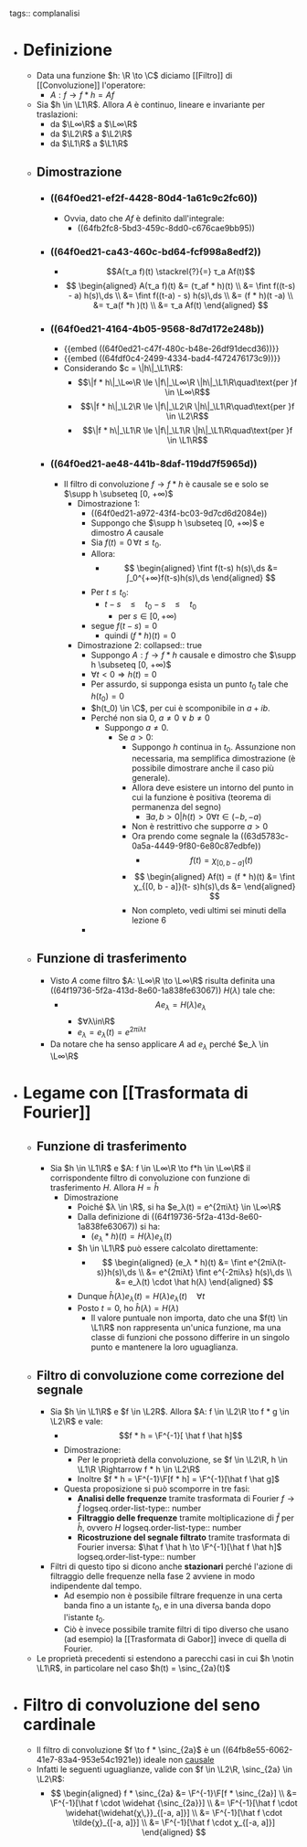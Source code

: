 tags:: complanalisi

- # Definizione
	- Data una funzione $h: \R \to \C$ diciamo [[Filtro]] di [[Convoluzione]] l'operatore:
		- $A : f \to f*h = Af$
	- Sia $h \in \L1\R$. Allora $A$ è continuo, lineare e invariante per traslazioni:
		- da $\L∞\R$ a $\L∞\R$
		- da $\L2\R$ a $\L2\R$
		- da $\L1\R$ a $\L1\R$
	- ## Dimostrazione
		- ### ((64f0ed21-ef2f-4428-80d4-1a61c9c2fc60))
			- Ovvia, dato che $Af$ è definito dall'integrale:
				- ((64fb2fc8-5bd3-459c-8dd0-c676cae9bb95))
		- ### ((64f0ed21-ca43-460c-bd64-fcf998a8edf2))
			- $$A(τ_a f)(t) \stackrel{?}{=} τ_a Af(t)$$
			- $$
			  \begin{aligned}
			  A(τ_a f)(t) &= (τ_af * h)(t) \\
			  &= \fint f((t-s) - a) h(s)\,ds \\
			  &= \fint f((t-a) - s) h(s)\,ds \\
			  &= (f * h)(t -a) \\
			  &= τ_a(f *h )(t) \\
			  &= τ_a Af(t)
			  \end{aligned}
			  $$
		- ### ((64f0ed21-4164-4b05-9568-8d7d172e248b))
			- {{embed ((64f0ed21-c47f-480c-b48e-26df91decd36))}}
			- {{embed ((64fdf0c4-2499-4334-bad4-f472476173c9))}}
			- Considerando $c = \|h\|_\L1\R$:
				- $$\|f * h\|_\L∞\R \le \|f\|_\L∞\R \|h\|_\L1\R\quad\text{per }f \in \L∞\R$$
				- $$\|f * h\|_\L2\R \le \|f\|_\L2\R \|h\|_\L1\R\quad\text{per }f \in \L2\R$$
				- $$\|f * h\|_\L1\R \le \|f\|_\L1\R \|h\|_\L1\R\quad\text{per }f \in \L1\R$$
		- ### ((64f0ed21-ae48-441b-8daf-119dd7f5965d))
			- Il filtro di convoluzione $f \to f * h$ è causale se e solo se $\supp h \subseteq [0, +∞)$
				- Dimostrazione 1:
					- ((64f0ed21-a972-43f4-bc03-9d7cd6d2084e))
					- Suppongo che $\supp h \subseteq [0, +∞)$ e dimostro $A$ causale
					- Sia $f(t) = 0 \,\forall t \le t_0$.
					- Allora:
						- $$
						  \begin{aligned}
						  \fint f(t-s) h(s)\,ds &= ∫_0^{+∞}f(t-s)h(s)\,ds
						  \end{aligned}
						  $$
					- Per $t \le t_0$:
						- $t - s \quad\le\quad t_0 - s \quad\le\quad t_0$
							- per $s \in [0, +∞)$
					- segue $f(t - s) = 0 \quad$
						- quindi $(f * h)(t) = 0$
				- Dimostrazione 2:
				  collapsed:: true
					- Suppongo $A: f \to f * h$ causale e dimostro che $\supp h \subseteq [0, +∞)$
					- $∀ t < 0 \Rightarrow h(t) = 0$
					- Per assurdo, si supponga esista un punto $t_0$ tale che $h(t_0) = 0$
					- $h(t_0) \in \C$, per cui è scomponibile in $a + ib$.
					- Perché non sia 0, $a \neq 0 \vee b \neq 0$
						- Suppongo $a \neq 0$.
							- Se $a > 0$:
								- Suppongo $h$ continua in $t_0$. Assunzione non necessaria, ma semplifica dimostrazione (è possibile dimostrare anche il caso più generale).
								- Allora deve esistere un intorno del punto in cui la funzione è positiva (teorema di permanenza del segno)
									- $\exists a, b > 0 | h(t) > 0 \forall t \in (-b, -a)$
								- Non è restrittivo che supporre $a > 0$
								- Ora prendo come segnale la ((63d5783c-0a5a-4449-9f80-6e80c87edbfe))
									- $$f(t) = χ_{[0, b - a]}(t)$$
								- $$
								  \begin{aligned}
								  Af(t) = (f * h)(t) &= \fint χ_{[0, b - a]}(t- s)h(s)\,ds
								  &= 
								  \end{aligned}
								  $$
								- Non completo, vedi ultimi sei minuti della lezione 6
					-
	- ## Funzione di trasferimento
		- Visto $A$ come filtro $A: \L∞\R \to \L∞\R$ risulta definita una ((64f19736-5f2a-413d-8e60-1a838fe63067)) $H(λ)$ tale che:
			- $$Ae_λ = H(λ)e_λ$$
				- $∀λ\in\R$
				- $e_λ = e_λ(t) = e^{2πiλt}$
		- Da notare che ha senso applicare $A$ ad $e_λ$ perché $e_λ \in \L∞\R$
- # Legame con [[Trasformata di Fourier]]
	- ## Funzione di trasferimento
		- Sia $h \in \L1\R$ e $A: f \in \L∞\R \to f*h \in \L∞\R$ il corrispondente filtro di convoluzione con funzione di trasferimento $H$. Allora $H = \hat h$
			- Dimostrazione
				- Poiché $λ \in \R$, si ha $e_λ(t) = e^{2πiλt} \in \L∞\R$
				- Dalla definizione di ((64f19736-5f2a-413d-8e60-1a838fe63067)) si ha:
					- $(e_λ * h)(t) = H(λ)e_λ(t)$
				- $h \in \L1\R$ può essere calcolato direttamente:
					- $$
					  \begin{aligned}
					  (e_λ * h)(t) &= \fint e^{2πiλ(t-s)}h(s)\,ds \\
					  &= e^{2πiλt} \fint e^{-2πiλs} h(s)\,ds \\
					  &= e_λ(t) \cdot \hat h(λ)
					  \end{aligned}
					  $$
				- Dunque $\hat h(λ) e_λ(t) = H(λ)e_λ(t)\quad ∀t$
				- Posto $t=0$, ho $\hat h(λ) = H(λ)$
					- Il valore puntuale non importa, dato che una $f(t) \in \L1\R$ non rappresenta un'unica funzione, ma una classe di funzioni che possono differire in un singolo punto e mantenere la loro uguaglianza.
	- ## Filtro di convoluzione come correzione del segnale
		- Sia $h \in \L1\R$ e $f \in \L2R$. Allora $A: f \in \L2\R \to f * g \in \L2\R$ e vale:
			- $$f * h = \F^{-1}[ \hat f \hat h]$$
			- Dimostrazione:
				- Per le proprietà della convoluzione, se $f \in \L2\R, h \in \L1\R \Rightarrow f * h \in \L2\R$
				- Inoltre $f * h = \F^{-1}\F[f * h] = \F^{-1}[\hat f \hat g]$
			- Questa proposizione si può scomporre in tre fasi:
				- **Analisi delle frequenze** tramite trasformata di Fourier $f \rightarrow \hat f$
				  logseq.order-list-type:: number
				- **Filtraggio delle frequenze** tramite moltiplicazione di $\hat f$ per $\hat h$, ovvero $H$
				  logseq.order-list-type:: number
				- **Ricostruzione del segnale filtrato** tramite trasformata di Fourier inversa: $\hat f \hat h \to \F^{-1}[\hat f \hat h]$
				  logseq.order-list-type:: number
		- Filtri di questo tipo si dicono anche **stazionari** perché  l'azione di filtraggio delle frequenze nella fase 2 avviene in modo indipendente dal tempo.
			- Ad esempio non è possibile filtrare frequenze in una certa banda fino a un istante $t_0$, e in una diversa banda dopo l'istante $t_0$.
			- Ciò è invece possibile tramite filtri di tipo diverso che usano (ad esempio) la [[Trasformata di Gabor]] invece di quella di Fourier.
	- Le proprietà precedenti si estendono a parecchi casi in cui $h \notin \L1\R$, in particolare nel caso $h(t) = \sinc_{2a}(t)$
- # Filtro di convoluzione del seno cardinale
	- Il filtro di convoluzione $f \to f * \sinc_{2a}$ è un ((64fb8e55-6062-41e7-83a4-953e54c1921e)) ideale non [causale](((64f0ed21-ae48-441b-8daf-119dd7f5965d)))
	- Infatti le seguenti uguaglianze, valide con $f \in \L2\R, \sinc_{2a} \in \L2\R$:
		- $$
		  \begin{aligned}
		  f * \sinc_{2a} &= \F^{-1}\F[f * \sinc_{2a}] \\
		  &= \F^{-1}[\hat f \cdot \widehat {\sinc_{2a}}] \\
		  &= \F^{-1}[\hat f \cdot \widehat{\widehat{χ\,}}_{[-a, a]}] \\
		  &= \F^{-1}[\hat f \cdot  \tilde{χ}_{[-a, a]}] \\
		  &= \F^{-1}[\hat f \cdot χ_{[-a, a]}]
		  \end{aligned}
		  $$
